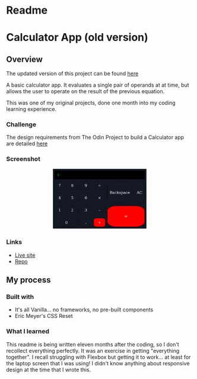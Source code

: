 # Readme
# Calculator App (old version)

## Overview

The updated version of this project can be found [here](https://github.com/mattdimicelli/calculator2)

A basic calculator app. It evaluates a single pair of operands at at time, but 
allows the user to operate on the result of the previous equation.  

This was one of my original projects, done one month into my coding learning 
experience.

### Challenge

The design requirements from The Odin Project to build a Calculator app are detailed
[here](https://www.theodinproject.com/paths/foundations/courses/foundations/lessons/calculator)

### Screenshot
<p align="center">
  <img src="./screenshot_for_readme.png" alt="screenshot of calculator app" width="50%" height="50%">
</p>


### Links

- [Live site](https://mattdimicelli.github.io/calculator/)
- [Repo](https://github.com/mattdimicelli/calculator)

## My process

### Built with

- It's all Vanilla... no frameworks, no pre-built components
- Eric Meyer's CSS Reset


### What I learned

This readme is being written eleven months after the coding, so I don't recollect 
everything perfectly.  It was an exercise in getting "everything together".  I recall
struggling with Flexbox but getting it to work... at least for the laptop screen
that I was using!  I didn't know anything about responsive design at the time 
that I wrote this.  

